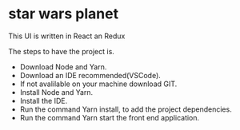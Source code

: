 # star wars planet
This UI is written in React an Redux


The steps to have the project is.
 - Download Node and Yarn.
 - Download an IDE recommended(VSCode).
 - If not avalilable on your machine download GIT.
 - Install Node and Yarn.
 - Install the IDE.
 - Run the command Yarn install, to add the project dependencies.
 - Run the command Yarn start the front end application.
